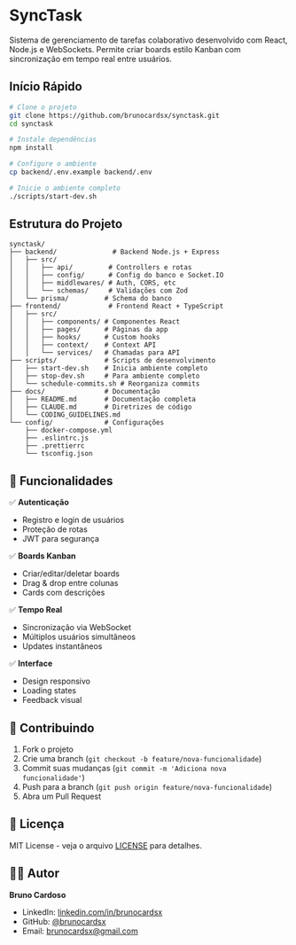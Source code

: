 # SyncTask

Sistema de gerenciamento de tarefas colaborativo desenvolvido com React, Node.js e WebSockets. Permite criar boards estilo Kanban com sincronização em tempo real entre usuários.

##  Início Rápido

```bash
# Clone o projeto
git clone https://github.com/brunocardsx/synctask.git
cd synctask

# Instale dependências
npm install

# Configure o ambiente
cp backend/.env.example backend/.env

# Inicie o ambiente completo
./scripts/start-dev.sh
```

##  Estrutura do Projeto

```
synctask/
├── backend/              # Backend Node.js + Express
│   ├── src/
│   │   ├── api/         # Controllers e rotas
│   │   ├── config/      # Config do banco e Socket.IO
│   │   ├── middlewares/ # Auth, CORS, etc
│   │   └── schemas/     # Validações com Zod
│   └── prisma/         # Schema do banco
├── frontend/            # Frontend React + TypeScript
│   ├── src/
│   │   ├── components/ # Componentes React
│   │   ├── pages/      # Páginas da app
│   │   ├── hooks/      # Custom hooks
│   │   ├── context/    # Context API
│   │   └── services/   # Chamadas para API
├── scripts/            # Scripts de desenvolvimento
│   ├── start-dev.sh    # Inicia ambiente completo
│   ├── stop-dev.sh     # Para ambiente completo
│   └── schedule-commits.sh # Reorganiza commits
├── docs/               # Documentação
│   ├── README.md       # Documentação completa
│   ├── CLAUDE.md       # Diretrizes de código
│   └── CODING_GUIDELINES.md
└── config/             # Configurações
    ├── docker-compose.yml
    ├── .eslintrc.js
    ├── .prettierrc
    └── tsconfig.json
```


## 🎯 Funcionalidades

✅ **Autenticação**
- Registro e login de usuários
- Proteção de rotas
- JWT para segurança

✅ **Boards Kanban**
- Criar/editar/deletar boards
- Drag & drop entre colunas
- Cards com descrições

✅ **Tempo Real**
- Sincronização via WebSocket
- Múltiplos usuários simultâneos
- Updates instantâneos

✅ **Interface**
- Design responsivo
- Loading states
- Feedback visual


## 🤝 Contribuindo

1. Fork o projeto
2. Crie uma branch (`git checkout -b feature/nova-funcionalidade`)
3. Commit suas mudanças (`git commit -m 'Adiciona nova funcionalidade'`)
4. Push para a branch (`git push origin feature/nova-funcionalidade`)
5. Abra um Pull Request

## 📄 Licença

MIT License - veja o arquivo [LICENSE](LICENSE) para detalhes.

## 👨‍💻 Autor

**Bruno Cardoso**
- LinkedIn: [linkedin.com/in/brunocardsx](https://linkedin.com/in/brunocardsx)
- GitHub: [@brunocardsx](https://github.com/brunocardsx)
- Email: brunocardsx@gmail.com
